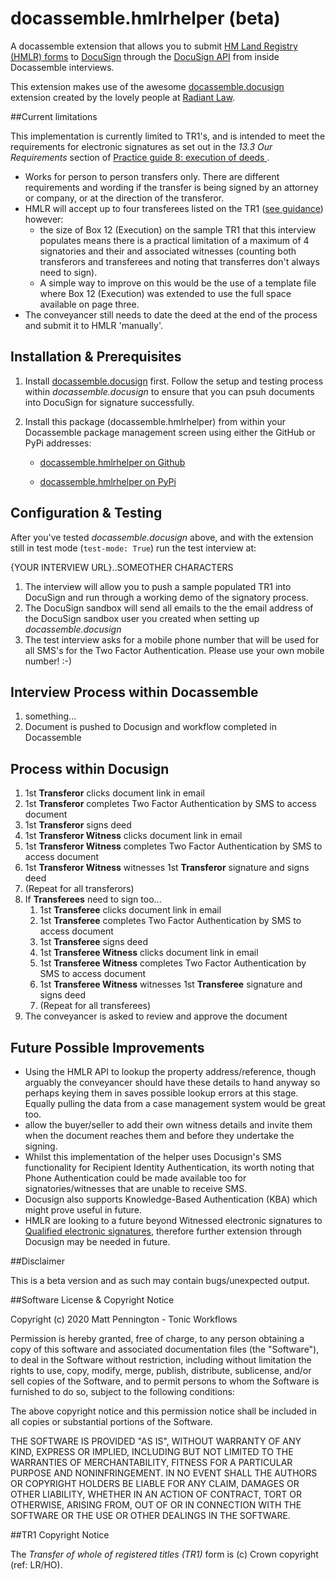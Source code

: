 # docassemble.hmlrhelper (beta)

A docassemble extension that allows you to submit [HM Land Registry (HMLR) forms](https://www.gov.uk/topic/land-registration/searches-fees-forms) to [DocuSign](https://www.docusign.com) through the [DocuSign API](https://developers.docusign.com/) from inside Docassemble interviews.

This extension makes use of the awesome [docassemble.docusign](https://pypi.org/project/docassemble.docusign/) 
extension created by the lovely people at [Radiant Law](https://radiantlaw.com/).

##Current limitations

This implementation is currently limited to TR1's, and is intended to meet the 
requirements for electronic signatures as set out in the *13.3 Our Requirements* section 
of [Practice guide 8: execution of deeds ](https://www.gov.uk/government/publications/execution-of-deeds/practice-guide-8-execution-of-deeds#our-requirements).

* Works for person to person transfers only. There are different requirements and wording 
if the transfer is being signed by an attorney or company, or at the direction of the transferor.
* HMLR will accept up to four transferees listed on the TR1 ([see guidance](https://www.gov.uk/government/publications/registered-titles-whole-transfer-tr1/guidance-completing-form-tr1-for-the-transfer-of-registered-property)) however:
    * the size of Box 12 (Execution) on the sample TR1 that this interview populates means there is a 
    practical limitation of a maximum of 4 signatories and their and associated witnesses (counting both transferors 
    and transferees and noting that transferres don't always need to sign).
    * A simple way to improve on this would be the use of a template file where Box 12 (Execution) was extended to use 
    the full space available on page three.
* The conveyancer still needs to date the deed at the end of the process and submit it to HMLR 'manually'. 

## Installation & Prerequisites

1. Install [docassemble.docusign](https://pypi.org/project/docassemble.docusign/) first. Follow the setup and testing process within *docassemble.docusign* to ensure that you can psuh documents into DocuSign for signature successfully.

1. Install this package (docassemble.hmlrhelper) from within your Docassemble package management screen using either the GitHub or PyPi addresses:

    - [docassemble.hmlrhelper on Github](#)

    - [docassemble.hmlrhelper on PyPi](#)

## Configuration & Testing

After you've tested *docassemble.docusign* above, and with the extension still in 
test mode (`test-mode: True`) run the test interview at:

{YOUR INTERVIEW URL}..SOMEOTHER CHARACTERS

1. The interview will allow you to push a sample populated TR1 into DocuSign and run through a working demo of the signatory process.
1. The DocuSign sandbox will send all emails to the the email address of the DocuSign sandbox user you created when setting up *docassemble.docusign*
1. The test interview asks for a mobile phone number that will be used for all SMS's for the Two Factor Authentication. Please use your own mobile number! :-)

## Interview Process within Docassemble

1. something...
1. Document is pushed to Docusign and workflow completed in Docassemble

## Process within Docusign

1. 1st **Transferor** clicks document link in email
1. 1st **Transferor** completes Two Factor Authentication by SMS to access document
1. 1st **Transferor** signs deed
1. 1st **Transferor Witness** clicks document link in email
1. 1st **Transferor Witness** completes Two Factor Authentication by SMS to access document
1. 1st **Transferor Witness** witnesses 1st **Transferor** signature and signs deed
1. (Repeat for all transferors)
1. If **Transferees** need to sign too...
    1. 1st **Transferee** clicks document link in email
    1. 1st **Transferee** completes Two Factor Authentication by SMS to access document
    1. 1st **Transferee** signs deed
    1. 1st **Transferee Witness** clicks document link in email
    1. 1st **Transferee Witness** completes Two Factor Authentication by SMS to access document
    1. 1st **Transferee Witness** witnesses 1st **Transferee** signature and signs deed
    1. (Repeat for all transferees)
1. The conveyancer is asked to review and approve the document

## Future Possible Improvements

* Using the HMLR API to lookup the property address/reference, though arguably the conveyancer should have these details to hand anyway 
so perhaps keying them in saves possible lookup errors at this stage. Equally pulling the data from a case management 
system would be great too.
* allow the buyer/seller to add their own witness details and invite them when the document 
reaches them and before they undertake the signing.
* Whilst this implementation of the helper uses Docusign's SMS functionality for Recipient Identity Authentication, its worth noting that Phone Authentication could be made available too for signatories/witnesses that are unable to receive SMS.
* Docusign also supports Knowledge-Based Authentication (KBA) which might prove useful in future.
* HMLR are looking to a future beyond Witnessed electronic signatures to [Qualified electronic signatures](https://www.gov.uk/government/news/hm-land-registry-to-accept-electronic-signatures), therefore further extension through Docusign may be needed in future.

##Disclaimer

This is a beta version and as such may contain bugs/unexpected output.

##Software License & Copyright Notice

Copyright (c) 2020 Matt Pennington - Tonic Workflows

Permission is hereby granted, free of charge, to any person obtaining a copy
of this software and associated documentation files (the "Software"), to deal
in the Software without restriction, including without limitation the rights
to use, copy, modify, merge, publish, distribute, sublicense, and/or sell
copies of the Software, and to permit persons to whom the Software is
furnished to do so, subject to the following conditions:

The above copyright notice and this permission notice shall be included in all
copies or substantial portions of the Software.

THE SOFTWARE IS PROVIDED "AS IS", WITHOUT WARRANTY OF ANY KIND, EXPRESS OR
IMPLIED, INCLUDING BUT NOT LIMITED TO THE WARRANTIES OF MERCHANTABILITY,
FITNESS FOR A PARTICULAR PURPOSE AND NONINFRINGEMENT. IN NO EVENT SHALL THE
AUTHORS OR COPYRIGHT HOLDERS BE LIABLE FOR ANY CLAIM, DAMAGES OR OTHER
LIABILITY, WHETHER IN AN ACTION OF CONTRACT, TORT OR OTHERWISE, ARISING FROM,
OUT OF OR IN CONNECTION WITH THE SOFTWARE OR THE USE OR OTHER DEALINGS IN THE
SOFTWARE.

##TR1 Copyright Notice

The *Transfer of whole of registered titles (TR1)* form is (c) Crown copyright (ref: LR/HO).